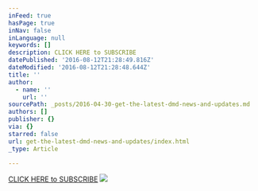 ```yaml
---
inFeed: true
hasPage: true
inNav: false
inLanguage: null
keywords: []
description: CLICK HERE to SUBSCRIBE
datePublished: '2016-08-12T21:28:49.816Z'
dateModified: '2016-08-12T21:28:48.644Z'
title: ''
author:
  - name: ''
    url: ''
sourcePath: _posts/2016-04-30-get-the-latest-dmd-news-and-updates.md
authors: []
publisher: {}
via: {}
starred: false
url: get-the-latest-dmd-news-and-updates/index.html
_type: Article

---
```

[CLICK HERE to SUBSCRIBE][0]
![](https://the-grid-user-content.s3-us-west-2.amazonaws.com/e061263d-c3a1-436d-8bd3-812a515548d5.png)

[0]: http://facebook.us11.list-manage.com/subscribe?u=38e74412a948ad7b7778922ef&id=3dca560940